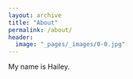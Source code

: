 ```yaml
---
layout: archive
title: "About"
permalink: /about/
header:
  image: "_pages/_images/0-0.jpg"
---
```


My name is Hailey.
